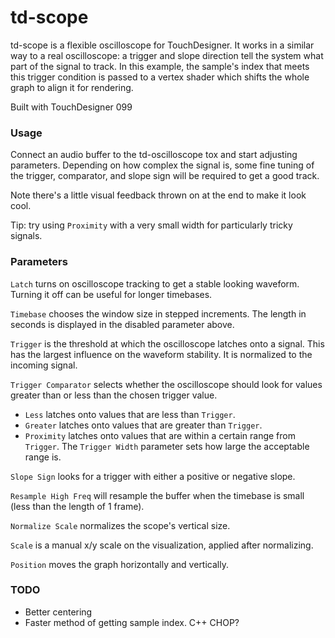 # td-scope

td-scope is a flexible oscilloscope for TouchDesigner. It works in a similar way to a real oscilloscope: a trigger and slope direction tell the system what part of the signal to track. In this example, the sample's index that meets this trigger condition is passed to a vertex shader which shifts the whole graph to align it for rendering.

Built with TouchDesigner 099

### Usage

Connect an audio buffer to the td-oscilloscope tox and start adjusting parameters. Depending on how complex the signal is, some fine tuning of the trigger, comparator, and slope sign will be required to get a good track.

Note there's a little visual feedback thrown on at the end to make it look cool.

Tip: try using `Proximity` with a very small width for particularly tricky signals.

### Parameters

`Latch` turns on oscilloscope tracking to get a stable looking waveform. Turning it off can be useful for longer timebases.

`Timebase` chooses the window size in stepped increments. The length in seconds is displayed in the disabled parameter above.

`Trigger` is the threshold at which the oscilloscope latches onto a signal. This has the largest influence on the waveform stability. It is normalized to the incoming signal. 

`Trigger Comparator` selects whether the oscilloscope should look for values greater than or less than the chosen trigger value. 
    
* `Less` latches onto values that are less than `Trigger`.   
* `Greater` latches onto values that are greater than `Trigger`.
* `Proximity` latches onto values that are within a certain range from `Trigger`. The `Trigger Width` parameter sets how large the acceptable range is.

`Slope Sign` looks for a trigger with either a positive or negative slope.

`Resample High Freq` will resample the buffer when the timebase is small (less than the length of 1 frame).

`Normalize Scale` normalizes the scope's vertical size.

`Scale` is a manual x/y scale on the visualization, applied after normalizing.

`Position` moves the graph horizontally and vertically.

### TODO

* Better centering
* Faster method of getting sample index. C++ CHOP?